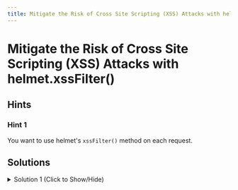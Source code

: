 ```yaml
---
title: Mitigate the Risk of Cross Site Scripting (XSS) Attacks with helmet.xssFilter()
---
```

# Mitigate the Risk of Cross Site Scripting (XSS) Attacks with helmet.xssFilter()

## Hints

### Hint 1

You want to use helmet's `xssFilter()` method on each request.

## Solutions

<details><summary>Solution 1 (Click to Show/Hide)</summary>

In the `myApp.js` file, add `app.use(helmet.xssFilter({}));` under the fourth instruction.

**Note:** Be sure to submit the link to the **live demo** of your project.
</details>
